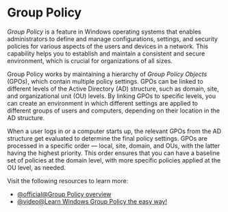 # Group Policy

_Group Policy_ is a feature in Windows operating systems that enables administrators to define and manage configurations, settings, and security policies for various aspects of the users and devices in a network. This capability helps you to establish and maintain a consistent and secure environment, which is crucial for organizations of all sizes.

Group Policy works by maintaining a hierarchy of _Group Policy Objects_ (GPOs), which contain multiple policy settings. GPOs can be linked to different levels of the Active Directory (AD) structure, such as domain, site, and organizational unit (OU) levels. By linking GPOs to specific levels, you can create an environment in which different settings are applied to different groups of users and computers, depending on their location in the AD structure.

When a user logs in or a computer starts up, the relevant GPOs from the AD structure get evaluated to determine the final policy settings. GPOs are processed in a specific order — local, site, domain, and OUs, with the latter having the highest priority. This order ensures that you can have a baseline set of policies at the domain level, with more specific policies applied at the OU level, as needed.

Visit the following resources to learn more:

- [@official@Group Policy overview](https://learn.microsoft.com/en-us/previous-versions/windows/it-pro/windows-server-2012-r2-and-2012/hh831791(v=ws.11))
- [@video@Learn Windows Group Policy the easy way!](https://www.youtube.com/watch?v=rEhTzP-ScBo)